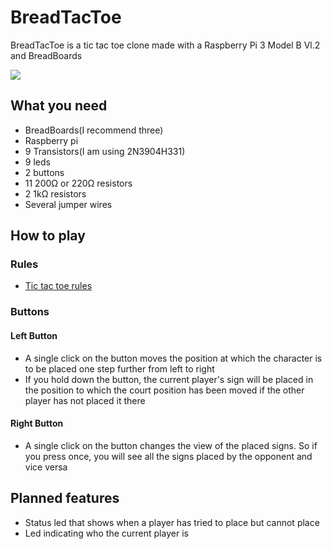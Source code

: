 # BreadTacToe

BreadTacToe is a tic tac toe clone made with a Raspberry Pi 3 Model B Vl.2 and BreadBoards

![](https://github.com/KruemelDev/BreadTacToe/gifs/BreadTacToe.gif)
## What you need
- BreadBoards(I recommend three)
- Raspberry pi
- 9 Transistors(I am using 2N3904H331)
- 9 leds
- 2 buttons
- 11 200Ω or 220Ω resistors
- 2 1kΩ resistors
- Several jumper wires

## How to play
### Rules
- [Tic tac toe rules](https://en.wikipedia.org/wiki/Tic-tac-toe)
### Buttons
#### Left Button
- A single click on the button moves the position at which the character is to be placed one step further from left to right
- If you hold down the button, the current player's sign will be placed in the position to which the court position has been moved if the other player has not placed it there
#### Right Button
- A single click on the button changes the view of the placed signs. So if you press once, you will see all the signs placed by the opponent and vice versa

## Planned features
- Status led that shows when a player has tried to place but cannot place
- Led indicating who the current player is

